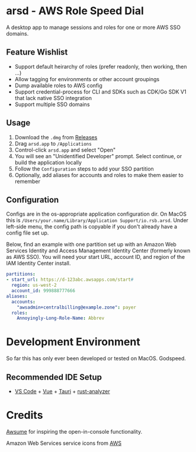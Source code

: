 # arsd - AWS Role Speed Dial

A desktop app to manage sessions and roles for one or more AWS SSO domains.

## Feature Wishlist

- Support default heirarchy of roles (prefer readonly, then working, then ...)
- Allow tagging for environments or other account groupings
- Dump available roles to AWS config
- Support credential-process for CLI and SDKs such as CDK/Go SDK V1 that lack native SSO integration
- Support multiple SSO domains

## Usage

1. Download the `.dmg` from [Releases](https://github.com/ryansb/arsd/releases)
2. Drag `arsd.app` to `/Applications`
3. Control-click `arsd.app` and select "Open"
4. You will see an "Unidentified Developer" prompt. Select continue, or build the application locally
5. Follow the `Configuration` steps to add your SSO partition
6. Optionally, add aliases for accounts and roles to make them easier to remember

## Configuration

Configs are in the os-appropriate application configuration dir. On MacOS this is `/Users/your.name/Library/Application Support/io.rsb.arsd`. Under left-side menu, the config path is copyable if you don't already have a config file set up.

Below, find an example with one partition set up with an Amazon Web Services Identity and Access Management Identity Center (formerly known as AWS SSO). You will need your start URL, account ID, and region of the IAM Identity Center install.

```yaml
partitions:
- start_url: https://d-123abc.awsapps.com/start#
  region: us-west-2
  account_id: 999888777666
aliases:
  accounts:
    "awsadmin+centralbilling@example.zone": payer
  roles:
    Annoyingly-Long-Role-Name: Abbrev
```

# Development Environment

So far this has only ever been developed or tested on MacOS. Godspeed.

## Recommended IDE Setup

- [VS Code](https://code.visualstudio.com/) + [Vue](https://marketplace.visualstudio.com/items?itemName=Vue.volar) + [Tauri](https://marketplace.visualstudio.com/items?itemName=tauri-apps.tauri-vscode) + [rust-analyzer](https://marketplace.visualstudio.com/items?itemName=rust-lang.rust-analyzer)

# Credits

[Awsume](https://awsu.me) for inspiring the open-in-console functionality.

Amazon Web Services service icons from [AWS](https://aws.amazon.com/architecture/icons/)
